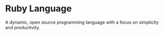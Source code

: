 # Ruby Language

A dynamic, open source programming language with a focus on simplicity and productivity.
